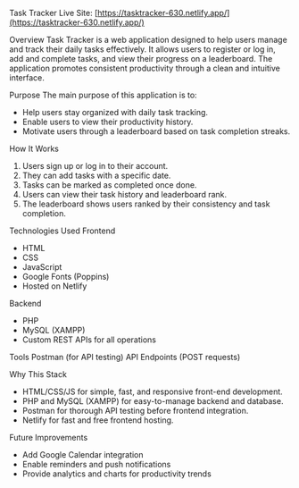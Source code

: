 Task Tracker
Live Site: [https://tasktracker-630.netlify.app/](https://tasktracker-630.netlify.app/)

 Overview
Task Tracker is a web application designed to help users manage and track their daily tasks effectively. It allows users to register or log in, add and complete tasks, and view their progress on a leaderboard. The application promotes consistent productivity through a clean and intuitive interface.

Purpose
The main purpose of this application is to:
* Help users stay organized with daily task tracking.
* Enable users to view their productivity history.
* Motivate users through a leaderboard based on task completion streaks.

How It Works
1. Users sign up or log in to their account.
2. They can add tasks with a specific date.
3. Tasks can be marked as completed once done.
4. Users can view their task history and leaderboard rank.
5. The leaderboard shows users ranked by their consistency and task completion.

 Technologies Used
 Frontend
* HTML
* CSS
* JavaScript
* Google Fonts (Poppins)
* Hosted on Netlify

Backend
* PHP
* MySQL (XAMPP)
* Custom REST APIs for all operations

 Tools
Postman (for API testing)
API Endpoints (POST requests)

Why This Stack
* HTML/CSS/JS for simple, fast, and responsive front-end development.
* PHP and MySQL (XAMPP) for easy-to-manage backend and database.
* Postman for thorough API testing before frontend integration.
* Netlify for fast and free frontend hosting.

Future Improvements
* Add Google Calendar integration
* Enable reminders and push notifications
* Provide analytics and charts for productivity trends

